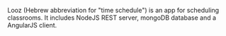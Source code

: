 Looz (Hebrew abbreviation for "time schedule") is an app for scheduling classrooms. It includes NodeJS REST server, mongoDB database and a AngularJS client.